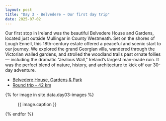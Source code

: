 ```yaml
---
layout: post
title: "Day 3 - Belvedere ~ Our first day trip"
date: 2025-07-02
---
```

Our first stop in Ireland was the beautiful Belvedere House and Gardens, located just outside Mullingar in County Westmeath. Set on the shores of Lough Ennell, this 18th-century estate offered a peaceful and scenic start to our journey. We explored the grand Georgian villa, wandered through the Victorian walled gardens, and strolled the woodland trails past ornate follies — including the dramatic "Jealous Wall," Ireland’s largest man-made ruin. It was the perfect blend of nature, history, and architecture to kick off our 30-day adventure.

- [Belvedere House, Gardens & Park](https://belvedere-house.ie/)
- [Round trip - 42 km](https://www.google.com/maps/dir/Weir's+Bar+%26+Restaurant,+Multy,+Mullingar,+Co.+Westmeath,+N91+T9WY/Belvedere+House+Gardens+%26+Park,+Belvedere+House,+Belvidere,+Mullingar,+County+Westmeath/@53.5499987,-7.5104429,26945m/data=!3m2!1e3!4b1!4m14!4m13!1m5!1m1!1s0x485dc269aa52fa1b:0xf847b3467fe9ee47!2m2!1d-7.3907611!2d53.6246435!1m5!1m1!1s0x485dbfa95108ed51:0x37f0c45b26731544!2m2!1d-7.3688373!2d53.4773383!3e0?entry=ttu&g_ep=EgoyMDI1MDcxMy4wIKXMDSoASAFQAw%3D%3D) 

{% for image in site.data.day03-images %}
<figure>
  <img src="{{ site.baseurl }}{{ image.src }}" alt="">
  <figcaption>{{ image.caption }}</figcaption>
</figure>
{% endfor %}
